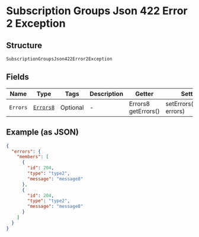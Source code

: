 
# Subscription Groups Json 422 Error 2 Exception

## Structure

`SubscriptionGroupsJson422Error2Exception`

## Fields

| Name | Type | Tags | Description | Getter | Setter |
|  --- | --- | --- | --- | --- | --- |
| `Errors` | [`Errors8`](../../doc/models/errors-8.md) | Optional | - | Errors8 getErrors() | setErrors(Errors8 errors) |

## Example (as JSON)

```json
{
  "errors": {
    "members": [
      {
        "id": 204,
        "type": "type2",
        "message": "message8"
      },
      {
        "id": 204,
        "type": "type2",
        "message": "message8"
      }
    ]
  }
}
```

